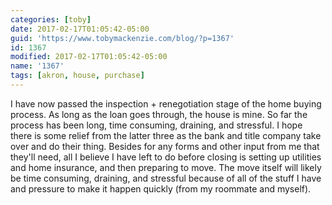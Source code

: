 ```yaml
---
categories: [toby]
date: 2017-02-17T01:05:42-05:00
guid: 'https://www.tobymackenzie.com/blog/?p=1367'
id: 1367
modified: 2017-02-17T01:05:42-05:00
name: '1367'
tags: [akron, house, purchase]
---
```


I have now passed the inspection + renegotiation stage of the home buying process.  As long as the loan goes through, the house is mine.<!--more-->  So far the process has been long, time consuming, draining, and stressful.  I hope there is some relief from the latter three as the bank and title company take over and do their thing.  Besides for any forms and other input from me that they'll need, all I believe I have left to do before closing is setting up utilities and home insurance, and then preparing to move.  The move itself will likely be time consuming, draining, and stressful because of all of the stuff I have and pressure to make it happen quickly (from my roommate and myself).
